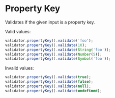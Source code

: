 # Property Key

Validates if the given input is a property key.

Valid values:

```js
validator.propertyKey().validate('foo');
validator.propertyKey().validate(10);
validator.propertyKey().validate(String('foo'));
validator.propertyKey().validate(Number(5));
validator.propertyKey().validate(Symbol('foo'));
```

Invalid values:

```js
validator.propertyKey().validate(true);
validator.propertyKey().validate(false);
validator.propertyKey().validate(null);
validator.propertyKey().validate(undefined);
```
